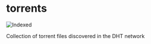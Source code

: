 torrents 
========
![Indexed](https://img.shields.io/badge/indexed-189586-blue)

Collection of torrent files discovered in the DHT network
